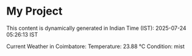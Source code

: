 # My Project

This content is dynamically generated in Indian Time (IST): 2025-07-24 05:26:13 IST


Current Weather in Coimbatore:
Temperature: 23.88 °C
Condition: mist
